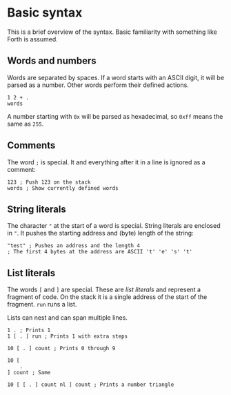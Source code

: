 # Basic syntax

This is a brief overview of the syntax. Basic familiarity with something like
Forth is assumed.

## Words and numbers

Words are separated by spaces. If a word starts with an ASCII digit, it will be
parsed as a number. Other words perform their defined actions.

```
1 2 + .
words
```

A number starting with `0x` will be parsed as hexadecimal, so `0xff` means the
same as `255`.

## Comments

The word `;` is special. It and everything after it in a line is ignored as a
comment:

```
123 ; Push 123 on the stack
words ; Show currently defined words
```

## String literals

The character `"` at the start of a word is special. String literals are
enclosed in `"`. It pushes the starting address and (byte) length of the string:

```
"test" ; Pushes an address and the length 4
; The first 4 bytes at the address are ASCII 't' 'e' 's' 't'
```

## List literals

The words `[` and `]` are special. These are *list literals* and represent a
fragment of code. On the stack it is a single address of the start of the
fragment. `run` runs a list.

Lists can nest and can span multiple lines.

```
1 . ; Prints 1
1 [ . ] run ; Prints 1 with extra steps

10 [ . ] count ; Prints 0 through 9

10 [
    .
] count ; Same

10 [ [ . ] count nl ] count ; Prints a number triangle
```
